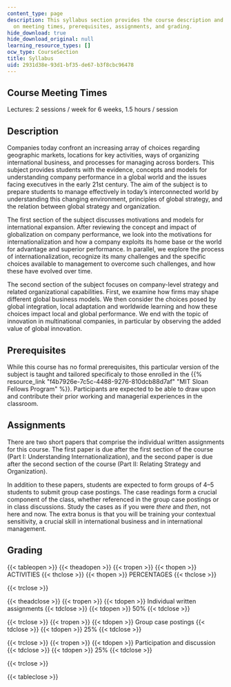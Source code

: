 ```yaml
---
content_type: page
description: This syllabus section provides the course description and information
  on meeting times, prerequisites, assignments, and grading.
hide_download: true
hide_download_original: null
learning_resource_types: []
ocw_type: CourseSection
title: Syllabus
uid: 2931d38e-93d1-bf35-de67-b3f8cbc96478
---
```


Course Meeting Times
--------------------

Lectures: 2 sessions / week for 6 weeks, 1.5 hours / session

Description
-----------

Companies today confront an increasing array of choices regarding geographic markets, locations for key activities, ways of organizing international business, and processes for managing across borders. This subject provides students with the evidence, concepts and models for understanding company performance in a global world and the issues facing executives in the early 21st century. The aim of the subject is to prepare students to manage effectively in today’s interconnected world by understanding this changing environment, principles of global strategy, and the relation between global strategy and organization.

The first section of the subject discusses motivations and models for international expansion. After reviewing the concept and impact of globalization on company performance, we look into the motivations for internationalization and how a company exploits its home base or the world for advantage and superior performance. In parallel, we explore the process of internationalization, recognize its many challenges and the specific choices available to management to overcome such challenges, and how these have evolved over time.

The second section of the subject focuses on company-level strategy and related organizational capabilities. First, we examine how firms may shape different global business models. We then consider the choices posed by global integration, local adaptation and worldwide learning and how these choices impact local and global performance. We end with the topic of innovation in multinational companies, in particular by observing the added value of global innovation.

Prerequisites
-------------

While this course has no formal prerequisites, this particular version of the subject is taught and tailored specificaly to those enrolled in the {{% resource_link "f4b7926e-7c5c-4488-9276-810dcb88d7af" "MIT Sloan Fellows Program" %}}. Participants are expected to be able to draw upon and contribute their prior working and managerial experiences in the classroom.

Assignments
-----------

There are two short papers that comprise the individual written assignments for this course. The first paper is due after the first section of the course (Part I: Understanding Internationalization), and the second paper is due after the second section of the course (Part II: Relating Strategy and Organization).

In addition to these papers, students are expected to form groups of 4–5 students to submit group case postings. The case readings form a crucial component of the class, whether referenced in the group case postings or in class discussions. Study the cases as if you were _there_ and _then_, not here and now. The extra bonus is that you will be training your contextual sensitivity, a crucial skill in international business and in international management.

Grading
-------

{{< tableopen >}}
{{< theadopen >}}
{{< tropen >}}
{{< thopen >}}
ACTIVITIES
{{< thclose >}}
{{< thopen >}}
PERCENTAGES
{{< thclose >}}

{{< trclose >}}

{{< theadclose >}}
{{< tropen >}}
{{< tdopen >}}
Individual written assignments
{{< tdclose >}}
{{< tdopen >}}
50%
{{< tdclose >}}

{{< trclose >}}
{{< tropen >}}
{{< tdopen >}}
Group case postings
{{< tdclose >}}
{{< tdopen >}}
25%
{{< tdclose >}}

{{< trclose >}}
{{< tropen >}}
{{< tdopen >}}
Participation and discussion
{{< tdclose >}}
{{< tdopen >}}
25%
{{< tdclose >}}

{{< trclose >}}

{{< tableclose >}}
